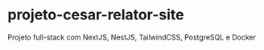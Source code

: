 # projeto-cesar-relator-site
 Projeto full-stack com NextJS, NestJS, TailwindCSS, PostgreSQL e Docker
